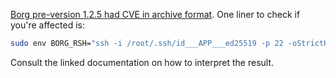 [Borg pre-version 1.2.5 had CVE in archive format](https://github.com/borgbackup/borg/blob/1.2.8/docs/changes.rst#pre-125-archives-spoofing-vulnerability-cve-2023-36811). One liner to check if you're affected is:

```sh
sudo env BORG_RSH="ssh -i /root/.ssh/id___APP___ed25519 -p 22 -oStrictHostKeyChecking=yes " BORG_PASSPHRASE="$(sudo yunohost app setting __APP__ passphrase)" BORG_RELOCATED_REPO_ACCESS_IS_OK=yes BORG_REPO="$(sudo yunohost app setting __APP__ repository)" __INSTALL_DIR__/venv/bin/borg upgrade --show-rc --check-tam $BORG_REPO
```

Consult the linked documentation on how to interpret the result.

